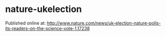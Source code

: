 # nature-ukelection

Published online at: http://www.nature.com/news/uk-election-nature-polls-its-readers-on-the-science-vote-1.17238
